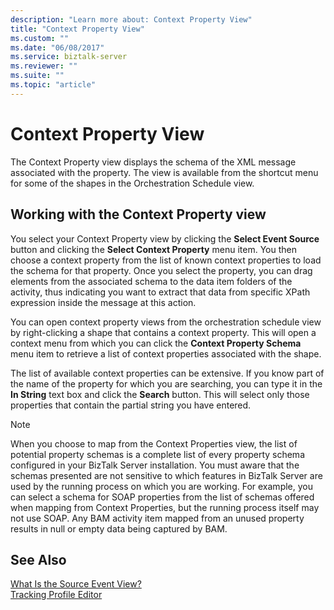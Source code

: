 ```yaml
---
description: "Learn more about: Context Property View"
title: "Context Property View"
ms.custom: ""
ms.date: "06/08/2017"
ms.service: biztalk-server
ms.reviewer: ""
ms.suite: ""
ms.topic: "article"
---
```

# Context Property View
The Context Property view displays the schema of the XML message associated with the property. The view is available from the shortcut menu for some of the shapes in the Orchestration Schedule view.  
  
## Working with the Context Property view  
 You select your Context Property view by clicking the **Select Event Source** button and clicking the **Select Context Property** menu item. You then choose a context property from the list of known context properties to load the schema for that property. Once you select the property, you can drag elements from the associated schema to the data item folders of the activity, thus indicating you want to extract that data from specific XPath expression inside the message at this action.  
  
 You can open context property views from the orchestration schedule view by right-clicking a shape that contains a context property. This will open a context menu from which you can click the **Context Property Schema** menu item to retrieve a list of context properties associated with the shape.  
  
 The list of available context properties can be extensive. If you know part of the name of the property for which you are searching, you can type it in the **In String** text box and click the **Search** button. This will select only those properties that contain the partial string you have entered.  
  
> [!NOTE]
>  When you choose to map from the Context Properties view, the list of potential property schemas is a complete list of every property schema configured in your BizTalk Server installation.  You must aware that the schemas presented are not sensitive to which features in BizTalk Server are used by the running process on which you are working. For example, you can select a schema for SOAP properties from the list of schemas offered when mapping from Context Properties, but the running process itself may not use SOAP. Any BAM activity item mapped from an unused property results in null or empty data being captured by BAM.  
  
## See Also  
 [What Is the Source Event View?](../core/what-is-the-source-event-view.md)   
 [Tracking Profile Editor](../core/tracking-profile-editor.md)
